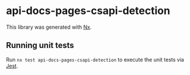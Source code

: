 # api-docs-pages-csapi-detection

This library was generated with [Nx](https://nx.dev).

## Running unit tests

Run `nx test api-docs-pages-csapi-detection` to execute the unit tests via [Jest](https://jestjs.io).
